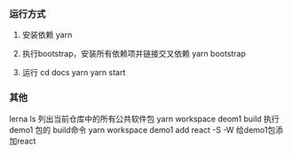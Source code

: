 ### 运行方式

1. 安装依赖
yarn

2. 执行bootstrap，安装所有依赖项并链接交叉依赖
yarn bootstrap

3. 运行
cd docs
yarn
yarn start


### 其他
lerna ls    列出当前仓库中的所有公共软件包
yarn workspace deom1 build   执行demo1 包的 build命令
yarn workspace demo1 add react -S -W 给demo1包添加react